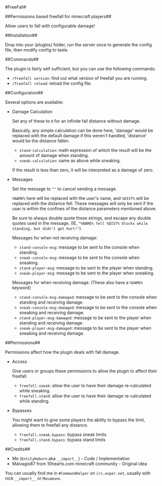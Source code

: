 #FreeFall#

##Permissions based freefall for minecraft players##

  Allow users to fall with configurable damage!

##Installation##

  Drop into your /plugins/ folder, run the server once to generate the config file, then modify config to taste.

##Commands##
 
  The plugin is fairly self sufficient, but you can use the following commands:
  
  * `/freefall version`: find out what version of freefall you are running.
  * `/freefall reload`: reload the config file.

##Configuration##

  Several options are available:

  * Damage Calculation

    Set any of these to `0` for an infinite fall distance without damage.

    Basically, any simple calculation can be done here, 'damage' would be replaced
with the default damage if this weren't handled, 'distance' would be the distance
fallen.

    * `stand-calculation`: math expression of which the result will be the amount of damage when standing.
    * `sneak-calculation`: same as above while sneaking.

    If the result is less than zero, it will be interpreted as a damage of zero.

  * Messages

    Set the message to `""` to cancel sending a message.

    `%NAME%` here will be replaced with the user's name, and `%DIST%` will be replaced with the distance fell. These messages will only be sent if the user is within the confines of the distance parameters mentioned above.

    Be sure to always double quote these strings, and escape any double quotes used in the message. (IE, `"%NAME% fell %DIST% blocks while standing, but didn't get hurt!"`)

    Messages for when not receiving damage:

    * `stand-console-msg`: message to be sent to the console when standing.
    * `sneak-console-msg`: message to be sent to the console when sneaking.
    * `stand-player-msg`: message to be sent to the player when standing.
    * `sneak-player-msg`: message to be sent to the player when sneaking.

    Messages for when receiving damage. (These also have a `%DAMG%` keyword)

    * `stand-console-msg-damaged`: message to be sent to the console when standing and receiving damage.
    * `sneak-console-msg-damaged`: message to be sent to the console when sneaking and receiving damage.
    * `stand-player-msg-damaged`: message to be sent to the player when standing and receiving damage.
    * `sneak-player-msg-damaged`: message to be sent to the player when sneaking and receiving damage.

##Permissions##

  Permissions affect how the plugin deals with fall damage.

  * Access

    Give users or groups these permissions to allow the plugin to affect their freefall.

    * `freefall.sneak`: allow the user to have their damage re-calculated while sneaking.
    * `freefall.stand`: allow the user to have their damage re-calculated while standing.

  * Bypasses

    You might want to give some players the ability to bypass the limit, allowing them to freefall any distance.

    * `freefall.sneak.bypass`: bypass sneak limits
    * `freefall.stand.bypass`: bypass stand limits

##Credits##

  * Me (`EntityReborn` aka `__import__`) - Code / Implementation
  * Malvagio87 from 10hearts.com minecraft community - Original idea

You can usually find me in `#CommandHelper` on `irc.esper.net`, usually with nick `__import__` or `Masamune`.